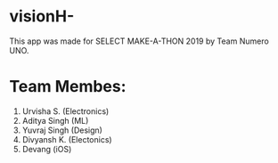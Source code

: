 # visionH-




This app was made for SELECT MAKE-A-THON 2019 by Team Numero UNO.



# Team Membes:


1. Urvisha S. (Electronics)
2. Aditya Singh (ML)
3. Yuvraj Singh (Design)
4. Divyansh K. (Electonics)
5. Devang (iOS)
